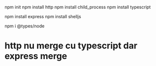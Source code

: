 npm init
npm install http
npm install child_process
npm install typescript

npm install express
npm install shelljs

npm i @types/node

# http nu merge cu typescript dar express merge
